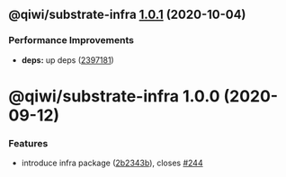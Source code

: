 ## @qiwi/substrate-infra [1.0.1](https://github.com/qiwi/substrate/compare/@qiwi/substrate-infra@1.0.0...@qiwi/substrate-infra@1.0.1) (2020-10-04)


### Performance Improvements

* **deps:** up deps ([2397181](https://github.com/qiwi/substrate/commit/23971816b886fc8f4e265c656de09b47ac8d2ba6))

# @qiwi/substrate-infra 1.0.0 (2020-09-12)


### Features

* introduce infra package ([2b2343b](https://github.com/qiwi/substrate/commit/2b2343b2d64bd4e69b1eac04ec46f22775118f05)), closes [#244](https://github.com/qiwi/substrate/issues/244)
